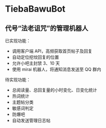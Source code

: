 # TiebaBawuBot

## 代号“法老诅咒”的管理机器人

已实现功能：
- 调用客户端 API，高频获取首页帖子及回复
- 自动定位挖坟回复的位置
- 允许小吧主封禁 3、10 天
- 使用 mirai 机器人，将通知消息发送至 QQ 群内

待实现功能：
- 总阅读量、总回复量的小时变化、日变化统计
- 热词统计
- 主题帖分类
- 敏感词判定
- 防爆吧
- 自动发送管理日志帖
